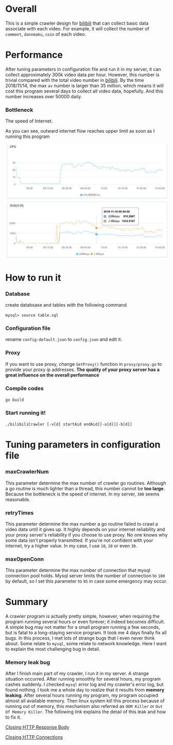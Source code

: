 # Overall

This is a simple crawler design for [bilibili](www.bilibili.com) that can collect basic data associate with each video. For example, it will collect the number of `comment`, `dannmaku`, `coin` of each video.

# Performance
After tuning parameters in configuration file and run it in my server, it can collect approximately 300k video data per hour. However, this number is trivial compared with the total video number in [bilibili](www.bilibili.com). By the time 2018/11/14, the max `av` number is larger than 35 million, which means it will cost this program several days to collect all video data, hopefully. And this number increases over 50000 daily.

### Bottleneck

The speed of Internet. 

As you can see, outward internet flow reaches upper limit as soon as I running this program

![](assets/monitor.png)

# How to run it

### Database

create databsase and tables with the following command

`mysql> source table.sql`

### Configuration file

rename `config-default.json` to `config.json` and edit it.

### Proxy

If you want to use proxy, change `GetProxy()` function in `proxy/proxy.go` to provide your proxy ip addresses. **The quality of your proxy server has a great influence on the overall performance**

### Compile codes

`go build`

### Start running it!

`./bilibiliCrawler [-v[d] startAid endAid][-o[d]][-b[d]]`


# Tuning parameters in configuration file

### maxCrawlerNum

This parameter determine the max number of crawler go routines. Although a go routine is much lighter than a thread, this number cannot be **too large**. Because the bottleneck is the speed of internet. In my server, `300` seems reasonable. 

### retryTimes

This parameter determine the max number a go routine failed to crawl a video data until it gives up. It highly depends on your internet reliability and your proxy server's reliability if you choose to use proxy. No one knows why some data isn't properly transmitted. If you're not confident with your internet, try a higher value. In my case, I use `10`, `20` or even `30`.

### maxOpenConn

This parameter determine the max number of connection that mysql connection pool holds. Mysql server limits the number of connection to `100` by default, so I set this parameter to `95` in case some emergency may occur.


# Summary

A crawler program is actually pretty simple, however, when requiring the program running several hours or even forever; it indeed becomes difficult. A simple bug may not matter for a small program running a few seconds, but is fatal to a long-staying service program. It took me 4 days finally fix all bugs. In this process, I met lots of strange bugs that I even never think about. Some relate to `mysql`, some relate to network knowledge. Here I want to explain the most challenging bug in detail. 

### Memory leak bug

After I finish main part of my crawler, I run it in my server. A strange situation occurred. After running smoothly for several hours, my program cashes suddenly. I checked `mysql` error log and my crawler's error log, but found nothing. I took me a whole day to realize that it results from **memory leaking**. After several hours running my program, my program occupied almost all available memory. Then linux system kill this process because of running out of memory, this mechanism also referred as `OOM Killer` or `Out Of Memory Killer`. The following link explains the detail of this leak and how to fix it.

[Closing HTTP Response Body](http://devs.cloudimmunity.com/gotchas-and-common-mistakes-in-go-golang/index.html#close_http_resp_body)

[Closing HTTP Connections](http://devs.cloudimmunity.com/gotchas-and-common-mistakes-in-go-golang/index.html#close_http_conn)
